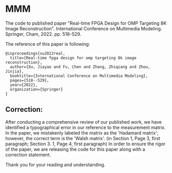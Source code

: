 # MMM
The code to published paper "Real-time FPGA Design for OMP Targeting 8K Image Reconstruction". International Conference on Multimedia Modeling. Springer, Cham, 2022. pp. 518-529.

The reference of this paper is following:

```
@inproceedings{xu2022real,
  title={Real-time fpga design for omp targeting 8k image reconstruction},
  author={Xu, Jiayao and Fu, Chen and Zhang, Zhiqiang and Zhou, Jinjia},
  booktitle={International Conference on Multimedia Modeling},
  pages={518--529},
  year={2022},
  organization={Springer}
}
```

## Correction:

After conducting a comprehensive review of our published work, we have identified a typographical error in our reference to the measurement matrix. In the paper, we mistakenly labeled the matrix as the 'Hadamard matrix'; however, the correct term is the 'Walsh matrix'. (in Section 1, Page 3, first paragraph; Section 3. 1, Page 4, first paragraph) 
In order to ensure the rigor of the paper, we are releasing the code for this paper along with a correction statement.

Thank you for your reading and understanding.
